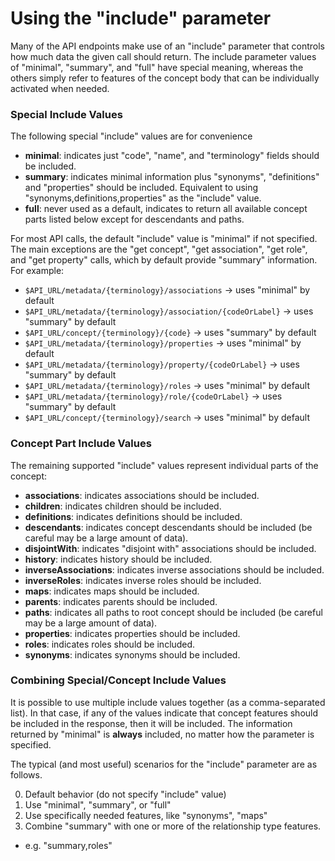 <a name="top" />

# Using the "include" parameter

Many of the API endpoints make use of an "include" parameter that controls
how much data the given call should return. The include parameter values of
"minimal", "summary", and "full" have special meaning, whereas the others simply
refer to features of the concept body that can be individually activated when needed.

### Special Include Values

The following special "include" values are for convenience

- **minimal**: indicates just "code", "name", and "terminology" fields should be included.
- **summary**: indicates minimal information plus "synonyms", "definitions" and "properties" should be included. Equivalent to using "synonyms,definitions,properties" as the "include" value.
- **full**: never used as a default, indicates to return all available concept parts listed below except for descendants and paths.

For most API calls, the default "include" value is "minimal" if not specified. The main exceptions are the "get concept", "get association", "get role", and "get property" calls, which by default provide "summary" information. For example:

- `$API_URL/metadata/{terminology}/associations` -> uses "minimal" by default
- `$API_URL/metadata/{terminology}/association/{codeOrLabel}` -> uses "summary" by default
- `$API_URL/concept/{terminology}/{code}` -> uses "summary" by default
- `$API_URL/metadata/{terminology}/properties` -> uses "minimal" by default
- `$API_URL/metadata/{terminology}/property/{codeOrLabel}` -> uses "summary" by default
- `$API_URL/metadata/{terminology}/roles` -> uses "minimal" by default
- `$API_URL/metadata/{terminology}/role/{codeOrLabel}` -> uses "summary" by default
- `$API_URL/concept/{terminology}/search` -> uses "minimal" by default

### Concept Part Include Values

The remaining supported "include" values represent individual parts of the concept:

- **associations**: indicates associations should be included.
- **children**: indicates children should be included.
- **definitions**: indicates definitions should be included.
- **descendants**: indicates concept descendants should be included (be careful may be a large amount of data).
- **disjointWith**: indicates "disjoint with" associations should be included.
- **history**: indicates history should be included.
- **inverseAssociations**: indicates inverse associations should be included.
- **inverseRoles**: indicates inverse roles should be included.
- **maps**: indicates maps should be included.
- **parents**: indicates parents should be included.
- **paths**: indicates all paths to root concept should be included (be careful may be a large amount of data).
- **properties**: indicates properties should be included.
- **roles**: indicates roles should be included.
- **synonyms**: indicates synonyms should be included.

### Combining Special/Concept Include Values

It is possible to use multiple include values together (as a comma-separated list). In that case, if any of the values indicate that concept features should be included in the response, then it will be included. The information returned by "minimal" is **always** included, no matter how the parameter is specified.

The typical (and most useful) scenarios for the "include" parameter are as follows.

0. Default behavior (do not specify "include" value)
1. Use "minimal", "summary", or "full"
2. Use specifically needed features, like "synonyms", "maps"
3. Combine "summary" with one or more of the relationship type features.

- e.g. "summary,roles"
